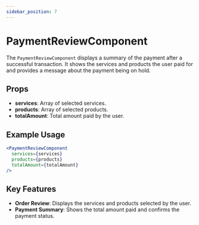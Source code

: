```yaml
---
sidebar_position: 7
---
```

# PaymentReviewComponent

The `PaymentReviewComponent` displays a summary of the payment after a successful transaction. It shows the services and products the user paid for and provides a message about the payment being on hold.

## Props

- **services**: Array of selected services.
- **products**: Array of selected products.
- **totalAmount**: Total amount paid by the user.

## Example Usage

```jsx
<PaymentReviewComponent
  services={services}
  products={products}
  totalAmount={totalAmount}
/>
```

## Key Features

- **Order Review**: Displays the services and products selected by the user.
- **Payment Summary**: Shows the total amount paid and confirms the payment status.
